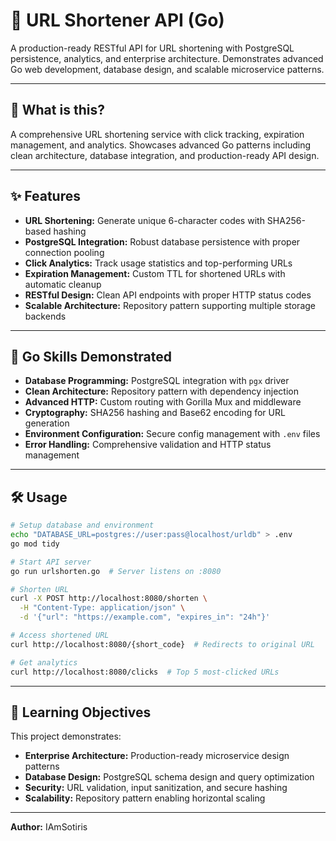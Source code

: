 # 🔗 URL Shortener API (Go)

A production-ready RESTful API for URL shortening with PostgreSQL persistence, analytics, and enterprise architecture. Demonstrates advanced Go web development, database design, and scalable microservice patterns.

---

## 🚀 What is this?

A comprehensive URL shortening service with click tracking, expiration management, and analytics. Showcases advanced Go patterns including clean architecture, database integration, and production-ready API design.

---

## ✨ Features

- **URL Shortening:** Generate unique 6-character codes with SHA256-based hashing
- **PostgreSQL Integration:** Robust database persistence with proper connection pooling
- **Click Analytics:** Track usage statistics and top-performing URLs
- **Expiration Management:** Custom TTL for shortened URLs with automatic cleanup
- **RESTful Design:** Clean API endpoints with proper HTTP status codes
- **Scalable Architecture:** Repository pattern supporting multiple storage backends

---

## 🦄 Go Skills Demonstrated

- **Database Programming:** PostgreSQL integration with `pgx` driver
- **Clean Architecture:** Repository pattern with dependency injection
- **Advanced HTTP:** Custom routing with Gorilla Mux and middleware
- **Cryptography:** SHA256 hashing and Base62 encoding for URL generation
- **Environment Configuration:** Secure config management with `.env` files
- **Error Handling:** Comprehensive validation and HTTP status management

---

## 🛠️ Usage

```sh
# Setup database and environment
echo "DATABASE_URL=postgres://user:pass@localhost/urldb" > .env
go mod tidy

# Start API server
go run urlshorten.go  # Server listens on :8080

# Shorten URL
curl -X POST http://localhost:8080/shorten \
  -H "Content-Type: application/json" \
  -d '{"url": "https://example.com", "expires_in": "24h"}'

# Access shortened URL
curl http://localhost:8080/{short_code}  # Redirects to original URL

# Get analytics
curl http://localhost:8080/clicks  # Top 5 most-clicked URLs
```

---

## 🎯 Learning Objectives

This project demonstrates:
- **Enterprise Architecture:** Production-ready microservice design patterns
- **Database Design:** PostgreSQL schema design and query optimization
- **Security:** URL validation, input sanitization, and secure hashing
- **Scalability:** Repository pattern enabling horizontal scaling

---

**Author:** IAmSotiris
